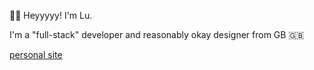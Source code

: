👋🏼 Heyyyyy! I'm Lu.

I'm a "full-stack" developer and reasonably okay designer from GB 🇬🇧

[personal site](https://luwoo.co)
